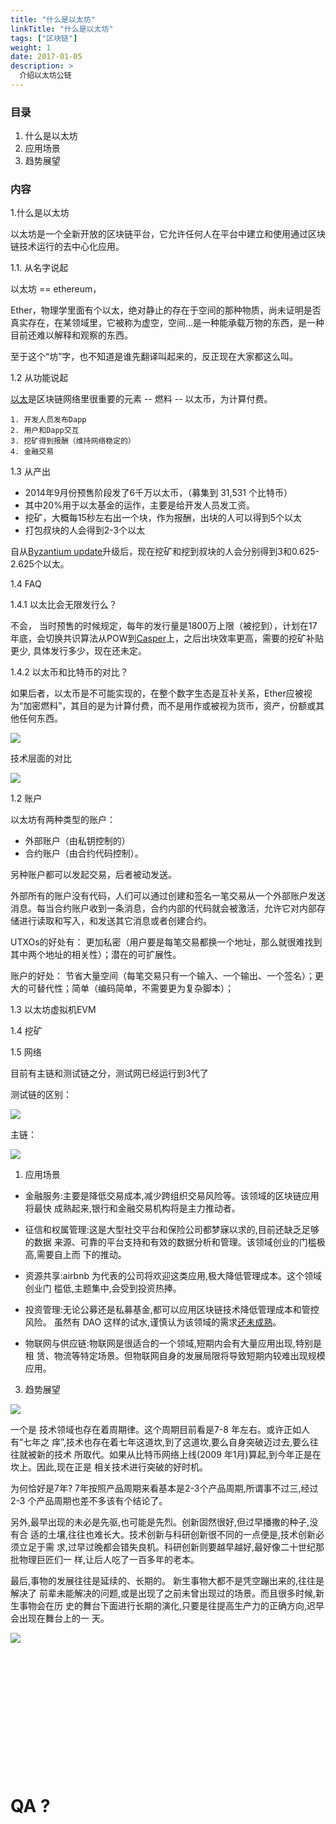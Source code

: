 ```yaml
---
title: "什么是以太坊"
linkTitle: "什么是以太坊"
tags: ["区块链"]
weight: 1
date: 2017-01-05
description: >
  介绍以太坊公链
---
```


### 目录

1. 什么是以太坊
2. 应用场景
3. 趋势展望

### 内容

1.什么是以太坊

以太坊是一个全新开放的区块链平台，它允许任何人在平台中建立和使用通过区块链技术运行的去中心化应用。

1.1. 从名字说起

以太坊 == ethereum， 

Ether，物理学里面有个以太，绝对静止的存在于空间的那种物质，尚未证明是否真实存在，在某领域里，它被称为虚空，空间…是一种能承载万物的东西，是一种目前还难以解释和观察的东西。

至于这个“坊”字，也不知道是谁先翻译叫起来的，反正现在大家都这么叫。

1.2 从功能说起

[以太](https://www.ethereum.org/ether)是区块链网络里很重要的元素 -- 燃料 -- 以太币，为计算付费。

    1. 开发人员发布Dapp
    2. 用户和Dapp交互
    3. 挖矿得到报酬（维持网络稳定的）
    4. 金融交易

1.3 从产出

 - 2014年9月份预售阶段发了6千万以太币，（募集到 31,531 个比特币）
 - 其中20%用于以太基金的运作，主要是给开发人员发工资。
 - 挖矿，大概每15秒左右出一个块，作为报酬，出块的人可以得到5个以太
 - 打包叔块的人会得到2-3个以太

 自从[Byzantium update](https://blog.ethereum.org/2017/10/12/byzantium-hf-announcement/)升级后，现在挖矿和挖到叔块的人会分别得到3和0.625-2.625个以太。

1.4 FAQ 
 
 1.4.1 以太比会无限发行么？

  不会， 当时预售的时候规定，每年的发行量是1800万上限（被挖到），计划在17年底，会切换共识算法从POW到[Casper](https://blog.ethereum.org/2015/08/01/introducing-casper-friendly-ghost/)上，之后出块效率更高，需要的挖矿补贴更少, 具体发行多少，现在还未定。

 1.4.2 以太币和比特币的对比？

   如果后者，以太币是不可能实现的，在整个数字生态是互补关系，Ether应被视为“加密燃料”，其目的是为计算付费，而不是用作或被视为货币，资产，份额或其他任何东西。

  ![](https://www.ethereum.org/images/bitcoin-and-ethereum-sitting-on-a-tree@2x.png)

  技术层面的对比

  ![](/BTC-ETH.png)

1.2 账户

以太坊有两种类型的账户：
- 外部账户（由私钥控制的）
- 合约账户（由合约代码控制）。

另种账户都可以发起交易，后者被动发送。

外部所有的账户没有代码，人们可以通过创建和签名一笔交易从一个外部账户发送消息。每当合约账户收到一条消息，合约内部的代码就会被激活，允许它对内部存储进行读取和写入，和发送其它消息或者创建合约。

UTXOs的好处有：
 更加私密（用户要是每笔交易都换一个地址，那么就很难找到其中两个地址的相关性）；潜在的可扩展性。

账户的好处：
 节省大量空间（每笔交易只有一个输入、一个输出、一个签名）；更大的可替代性；简单（编码简单，不需要更为复杂脚本）；


1.3 以太坊虚拟机EVM

1.4 挖矿

1.5 网络

目前有主链和测试链之分，测试网已经运行到3代了

测试链的区别：

![](/ethereum-tesnet.png)

主链：

![](/ethereum-mainnet.png)

1. 应用场景

- 金融服务:主要是降低交易成本,减少跨组织交易风险等。该领域的区块链应用将最快
成熟起来,银行和金融交易机构将是主力推动者。

- 征信和权属管理:这是大型社交平台和保险公司都梦寐以求的,目前还缺乏足够的数据
来源、可靠的平台支持和有效的数据分析和管理。该领域创业的门槛极高,需要自上而
下的推动。

- 资源共享:airbnb	为代表的公司将欢迎这类应用,极大降低管理成本。这个领域创业门
槛低,主题集中,会受到投资热捧。

- 投资管理:无论公募还是私募基金,都可以应用区块链技术降低管理成本和管控风险。
虽然有	DAO	这样的试水,谨慎认为该领域的需求[还未成熟](http://www.8btc.com/thedao-expolit-analysis)。

- 物联网与供应链:物联网是很适合的一个领域,短期内会有大量应用出现,特别是租
赁、物流等特定场景。但物联网自身的发展局限将导致短期内较难出现规模应用。

3. 趋势展望

![](/ethereum-future.png)

一个是	技术领域也存在着周期律。这个周期目前看是7-8	年左右。或许正如人有“七年之
痒”,技术也存在着七年这道坎,到了这道坎,要么自身突破迈过去,要么往往就被新的技术
所取代。如果从比特币网络上线(2009	年1月)算起,到今年正是在坎上。因此,现在正是
相关技术进行突破的好时机。

为何恰好是7年? 7年按照产品周期来看基本是2-3个产品周期,所谓事不过三,经过2-3
个产品周期也差不多该有个结论了。

另外,最早出现的未必是先驱,也可能是先烈。创新固然很好,但过早播撒的种子,没有合
适的土壤,往往也难长大。技术创新与科研创新很不同的一点便是,技术创新必须立足于需
求,过早过晚都会错失良机。科研创新则要越早越好,最好像二十世纪那批物理巨匠们一
样,让后人吃了一百多年的老本。

最后,事物的发展往往是延续的、长期的。	新生事物大都不是凭空蹦出来的,往往是解决了
前辈未能解决的问题,或是出现了之前未曾出现过的场景。而且很多时候,新生事物会在历
史的舞台下面进行长期的演化,只要是往提高生产力的正确方向,迟早会出现在舞台上的一
天。

![](/ethereum-giveup.png)
</br></br></br></br></br></br></br></br></br></br></br></br></br>

# QA ?